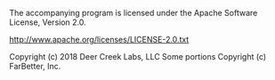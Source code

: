 The accompanying program is licensed under the Apache Software
License, Version 2.0.

http://www.apache.org/licenses/LICENSE-2.0.txt

Copyright (c) 2018 Deer Creek Labs, LLC
Some portions Copyright (c) FarBetter, Inc.
